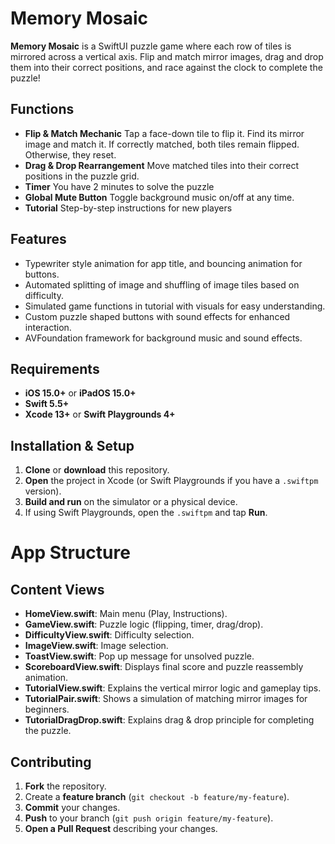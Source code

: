 
# Memory Mosaic

**Memory Mosaic** is a SwiftUI puzzle game where each row of tiles is mirrored across a vertical axis. Flip and match mirror images, drag and drop them into their correct positions, and race against the clock to complete the puzzle!

## Functions

- **Flip & Match Mechanic**
    Tap a face-down tile to flip it. Find its mirror image and match it. If correctly matched, both tiles remain flipped. Otherwise, they reset.
- **Drag & Drop Rearrangement**
  Move matched tiles into their correct positions in the puzzle grid.
- **Timer**
  You have 2 minutes to solve the puzzle
- **Global Mute Button**
  Toggle background music on/off at any time.
- **Tutorial**
  Step-by-step instructions for new players
                                    

## Features
- Typewriter style animation for app title, and bouncing animation for buttons.
- Automated splitting of image and shuffling of image tiles based on difficulty.
- Simulated game functions in tutorial with visuals for easy understanding.
- Custom puzzle shaped buttons with sound effects for enhanced interaction.
- AVFoundation framework for background music and sound effects.
                                

## Requirements

- **iOS 15.0+** or **iPadOS 15.0+**
- **Swift 5.5+**
- **Xcode 13+** or **Swift Playgrounds 4+**

## Installation & Setup

1. **Clone** or **download** this repository.
2. **Open** the project in Xcode (or Swift Playgrounds if you have a `.swiftpm` version).
3. **Build and run** on the simulator or a physical device.
4. If using Swift Playgrounds, open the `.swiftpm` and tap **Run**.

                                    
# App Structure
## Content Views
                                    
- **HomeView.swift**: Main menu (Play, Instructions).
- **GameView.swift**: Puzzle logic (flipping, timer, drag/drop).
- **DifficultyView.swift**: Difficulty selection.
- **ImageView.swift**: Image selection.
- **ToastView.swift**: Pop up message for unsolved puzzle.
- **ScoreboardView.swift**: Displays final score and puzzle reassembly animation.
- **TutorialView.swift**: Explains the vertical mirror logic and gameplay tips.
- **TutorialPair.swift**: Shows a simulation of matching mirror images for beginners.
- **TutorialDragDrop.swift**: Explains drag & drop principle for completing the puzzle.

## Contributing

1. **Fork** the repository.
2. Create a **feature branch** (`git checkout -b feature/my-feature`).
3. **Commit** your changes.
4. **Push** to your branch (`git push origin feature/my-feature`).
5. **Open a Pull Request** describing your changes.




